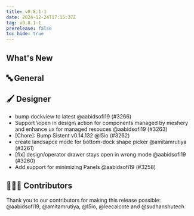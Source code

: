 ```yaml
---
title: v0.8.1-1
date: 2024-12-24T17:15:37Z
tag: v0.8.1-1
prerelease: false
toc_hide: true
---
```


## What's New
## 🔤 General
## 🖌️ Designer

- bump dockview to latest @aabidsofi19 (#3266)
- Support \open in design\ action for components managed by meshery and enhance ux for managed resouces @aabidsofi19 (#3263)
- [Chore]: Bump Sistent v0.14.132 @l5io (#3262)
- create landsapce mode for bottom-dock shape picker @amitamrutiya (#3261)
- [fix] design/operator drawer stays open in wrong mode @aabidsofi19 (#3260)
- Add support for minimizing Panels  @aabidsofi19 (#3258)

## 👨🏽‍💻 Contributors

Thank you to our contributors for making this release possible:
@aabidsofi19, @amitamrutiya, @l5io, @leecalcote and @sudhanshutech
